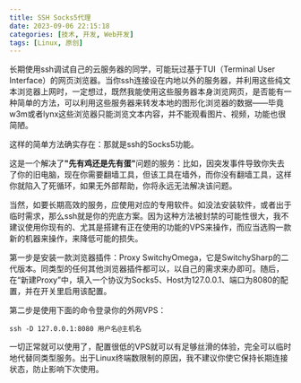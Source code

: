 ```yaml
---
title: SSH Socks5代理
date: 2023-09-06 22:15:18
categories: [技术, 开发, Web开发]
tags: [Linux, 原创]
---
```

长期使用ssh调试自己的云服务器的同学，可能玩过基于TUI（Terminal User Interface）的网页浏览器。当你ssh连接设在内地以外的服务器，并利用这些纯文本浏览器上网时，一定想过，既然我能使用这些服务器本身浏览网页，是否能有一种简单的方法，可以利用这些服务器来转发本地的图形化浏览器的数据——毕竟w3m或者lynx这些浏览器只能浏览文本内容，并不能观看图片、视频，功能也很简陋。

<!--more-->

这样的简单方法确实存在：那就是ssh的Socks5功能。

这是一个解决了<b>"先有鸡还是先有蛋"</b>问题的服务：比如，因突发事件导致你失去了你的旧电脑，现在你需要翻墙工具，但该工具在墙外，而你没有翻墙工具，这样你就陷入了死循环，如果无外部帮助，你将永远无法解决该问题。

当然，如要长期高效的服务，应使用对应的专用软件。如没法安装软件，或者出于临时需求，那么ssh就是你的兜底方案。因为这种方法被封禁的可能性很大，我不建议使用你现有的、尤其是搭建有正在使用的功能的VPS来操作，而应当选购一款新的机器来操作，来降低可能的损失。

第一步是安装一款浏览器插件：Proxy SwitchyOmega，它是SwitchySharp的二代版本。同类型的任何其他浏览器插件都可以，以自己的需求来办即可。随后，在“新建Proxy”中，填入一个协议为Socks5、Host为127.0.0.1、端口为8080的配置，并在开关里启用该配置。

第二步是使用下面的命令登录你的外网VPS：

```shell
ssh -D 127.0.0.1:8080 用户名@主机名
```

一切正常就可以使用了，配置很低的VPS就可以有足够丝滑的体验，完全可以临时地代替同类型服务。出于Linux终端数限制的原因，我不建议你使它保持长期连接状态，防止影响下次使用。
